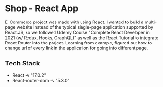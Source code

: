 # Shop - React App

E-Commerce project was made with using React. I wanted to build a multi-page website instead of the typical single-page application supported by React.JS, so we followed Udemy Course "Complete React Developer in 2021 (w/ Redux, Hooks, GraphQL)" as well as the React Tutorial to integrate React Router into the project. Learning from example, figured out how to change url of every link in the application for going into different page.

## Tech Stack

- React -v "17.0.2"
- React-router-dom -v "5.3.0"
